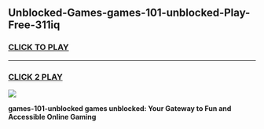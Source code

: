 
## Unblocked-Games-games-101-unblocked-Play-Free-311iq
<h3>
<a href="https://premium76.site?title=games-101-unblocked&ref=23A">CLICK TO PLAY</a></h3>
<hr>

<h3>
<a href="https://premium76.site?title=games-101-unblocked&ref=23A">CLICK 2 PLAY</a>
  
</h3>

<a href="https://premium76.site?title=games-101-unblocked&ref=23A"><img src="https://clearcache.store/games.png"></a>


**games-101-unblocked games unblocked: Your Gateway to Fun and Accessible Online Gaming**
